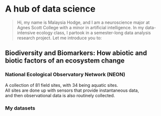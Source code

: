 # A hub of data science
> Hi, my name is Malaysia Hodge, and I am a neuroscience major at Agnes Scott College with a minor in artificial intelligence.
> In my data-intensive ecology class, I partook in a semester-long data analysis research project.
> Let me introduce you to:

## Biodiversity and Biomarkers: How abiotic and biotic factors of an ecosystem change

### National Ecological Observatory Network (NEON)

<p> A collection of 81 field sites, with 34 being aquatic sites. <br>
All sites are done up with sensors that provide instantaneous data, <br>
and then observational data is also routinely collected. </p>

### My datasets


